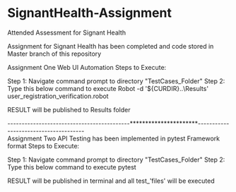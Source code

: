 # SignantHealth-Assignment
Attended Assessment for Signant Health

Assignment for Signant Health has been completed and code stored in Master branch of this repository




Assignment One Web UI Automation
Steps to Execute:

Step 1: Navigate command prompt to directory "TestCases_Folder"
Step 2: Type this below command to execute 
    Robot -d '${CURDIR}\..\Results' user_registration_verification.robot
    
  RESULT will be published to Results folder
    
-------------------------------------------**********************--------------------------------------    
 Assignment Two API Testing has been implemented in pytest Framework format
 Steps to Execute:

Step 1: Navigate command prompt to directory "TestCases_Folder"
Step 2: Type this below command to execute 
           pytest
           
           
 RESULT will be published in terminal and all test_'files' will be executed
 
 
 
 
